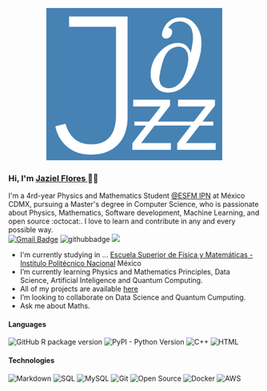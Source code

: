 <p align="center">
<img src="https://github.com/JazzzFM/JazzzFM.github.io/blob/main/img/logo/Home_single.png" width="70%">
</p>

### Hi, I'm <a href="https://jazzzfm.github.io"> Jaziel Flores </a> 🔭🌌


I'm a 4rd-year Physics and Mathematics Student [@ESFM IPN](https://www.esfm.ipn.mx/) at México CDMX, pursuing a Master's degree in Computer Science, who is passionate about Physics, Mathematics, Software development, Machine Learning, and open source :octocat:. I love to learn and contribute in any and every possible way.<br/>
[![Gmail Badge](https://img.shields.io/badge/-Gmail-c14438?style=flat-square&logo=Gmail&logoColor=white&link=mailto:jazzesfm@gmail.com)](mailto:jazzzfm@protonmail.com)
![githubbadge](https://img.shields.io/github/followers/JazzzFM?style=social)
![](https://komarev.com/ghpvc/?username=JazzzFM&color=brightgreen&style=flat)


- I'm currently studying in ... [Escuela Superior de Física y Matemáticas - Institulo Politécnico Nacional](https://www.esfm.ipn.mx/) México
- I’m currently learning Physics and Mathematics Principles, Data Science, Artificial Inteligence and Quantum Computing.
- All of my projects are available  [here](https://github.com/JazzzFM?tab=repositories)
- I’m looking to collaborate on Data Science and Quantum Cumputing.
- Ask me about Maths.

#### Languages


![GitHub R package version](https://img.shields.io/github/r-package/v/tidyverse/dplyr?style=plastic)
![PyPI - Python Version](https://img.shields.io/pypi/pyversions/3)
![C++](https://img.shields.io/badge/-C++-fff?&logo=c%2b%2b&logoColor=00599C)
![HTML](https://img.shields.io/badge/-HTML-fff?&logo=HTML5)

#### Technologies
![Markdown](https://img.shields.io/badge/-Markdown-fff?style=flat&logo=markdown&logoColor=black)
![SQL](https://img.shields.io/badge/-SQL-fff?style=flat&logo=Microsoft-SQL-Server&logoColor=blue)
![MySQL](https://img.shields.io/badge/-MySQL-fff?style=flat&logo=mysql)
![Git](https://img.shields.io/badge/-Git-fff?style=flat&logo=git)
![Open Source](https://img.shields.io/badge/-Open%20Source-fff?style=flat&logo=open-source-Initiative)
![Docker](https://img.shields.io/badge/-Docker-fff?style=flat&logo=Docker)
![AWS](https://img.shields.io/badge/-AWS-fff?&logo=Amazon-AWS&logoColor=232F3E)
